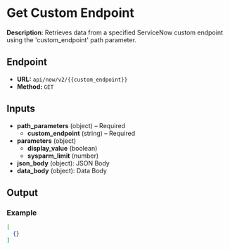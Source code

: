 # Get Custom Endpoint

**Description**: Retrieves data from a specified ServiceNow custom endpoint using the 'custom_endpoint' path parameter.

## Endpoint

- **URL:** `api/now/v2/{{custom_endpoint}}`
- **Method:** `GET`
## Inputs

- **path_parameters** (object) – Required
  - **custom_endpoint** (string) – Required
- **parameters** (object)
  - **display_value** (boolean)
  - **sysparm_limit** (number)
- **json_body** (object): JSON Body
- **data_body** (object): Data Body
## Output

### Example

```json
[
  {}
]
```